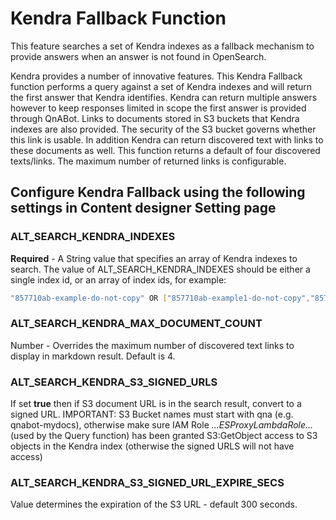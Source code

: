 # Kendra Fallback Function

This feature searches a set of Kendra indexes as a fallback mechanism to provide answers when an answer is not found in OpenSearch.

Kendra provides a number of innovative features. This Kendra Fallback function performs a query against a
set of Kendra indexes and will return the first answer that Kendra identifies. Kendra can return multiple
answers however to keep responses limited in scope the first answer is provided through QnABot. Links to
documents stored in S3 buckets that Kendra indexes are also provided. The security of the S3 bucket governs whether this link is usable. In addition Kendra can return discovered text with links to these documents as well. This function returns a default of four discovered texts/links. The maximum number of returned links is configurable.

## Configure Kendra Fallback using the following settings in Content designer Setting page

### ALT\_SEARCH\_KENDRA\_INDEXES

**Required** - A String value that specifies an array of
Kendra indexes to search.
The value of ALT\_SEARCH\_KENDRA\_INDEXES should be either a single index id, or an array of index ids, for example:

```bash
"857710ab-example-do-not-copy" OR ["857710ab-example1-do-not-copy","857710ab-example2-do-not-copy"]
```

### ALT\_SEARCH\_KENDRA\_MAX\_DOCUMENT\_COUNT

Number - Overrides the maximum number of discovered text links
to display in markdown result. Default is 4.

### ALT_SEARCH_KENDRA_S3_SIGNED_URLS  
  
If set **true** then if S3 document URL is in the search result, convert to a signed URL.
IMPORTANT: S3 Bucket names must start with qna (e.g. qnabot-mydocs), otherwise make sure IAM Role *...ESProxyLambdaRole...* (used by the Query function) has been granted S3:GetObject access to S3 objects in the Kendra index (otherwise the signed URLS will not have access)

### ALT\_SEARCH\_KENDRA\_S3\_SIGNED\_URL\_EXPIRE\_SECS  
  
Value determines the expiration of the S3 URL - default 300 seconds.
